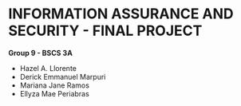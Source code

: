 # INFORMATION ASSURANCE AND SECURITY - FINAL PROJECT

 **Group 9 - BSCS 3A**
* Hazel A. Llorente
* Derick Emmanuel Marpuri
* Mariana Jane Ramos
* Ellyza Mae Periabras
